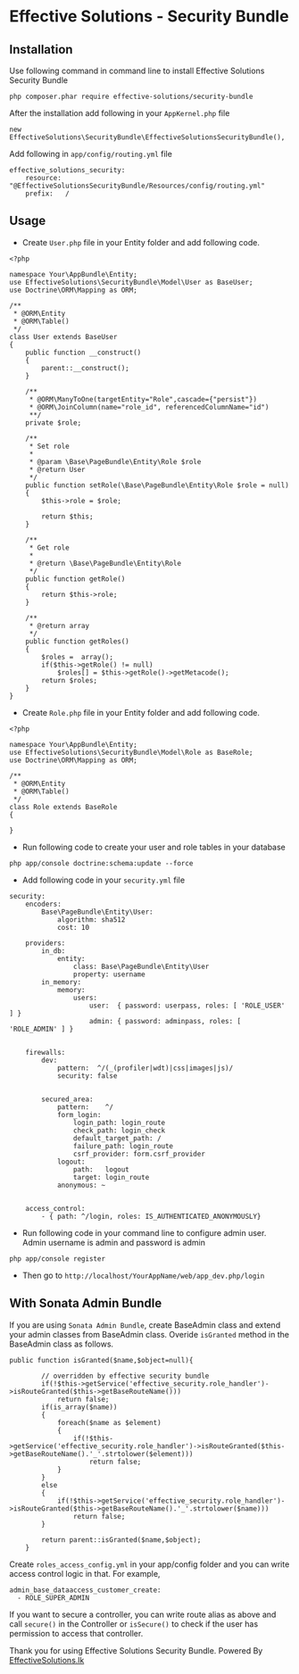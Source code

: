 # Effective Solutions - Security Bundle

## Installation

Use following command in command line to install Effective Solutions Security Bundle

`php composer.phar require effective-solutions/security-bundle`

After the installation add following in your `AppKernel.php` file

`new EffectiveSolutions\SecurityBundle\EffectiveSolutionsSecurityBundle(),`

Add following in `app/config/routing.yml` file

```
effective_solutions_security:
    resource: "@EffectiveSolutionsSecurityBundle/Resources/config/routing.yml"
    prefix:   /
```

## Usage

- Create `User.php` file in your Entity folder and add following code.

```
<?php

namespace Your\AppBundle\Entity;
use EffectiveSolutions\SecurityBundle\Model\User as BaseUser;
use Doctrine\ORM\Mapping as ORM;

/**
 * @ORM\Entity
 * @ORM\Table()
 */
class User extends BaseUser
{
    public function __construct()
    {
        parent::__construct();
    }

    /**
     * @ORM\ManyToOne(targetEntity="Role",cascade={"persist"})
     * @ORM\JoinColumn(name="role_id", referencedColumnName="id")
     **/
    private $role;

    /**
     * Set role
     *
     * @param \Base\PageBundle\Entity\Role $role
     * @return User
     */
    public function setRole(\Base\PageBundle\Entity\Role $role = null)
    {
        $this->role = $role;

        return $this;
    }

    /**
     * Get role
     *
     * @return \Base\PageBundle\Entity\Role
     */
    public function getRole()
    {
        return $this->role;
    }

    /**
     * @return array
     */
    public function getRoles()
    {
        $roles =  array();
        if($this->getRole() != null)
            $roles[] = $this->getRole()->getMetacode();
        return $roles;
    }
}
```

- Create `Role.php` file in your Entity folder and add following code.

```
<?php

namespace Your\AppBundle\Entity;
use EffectiveSolutions\SecurityBundle\Model\Role as BaseRole;
use Doctrine\ORM\Mapping as ORM;

/**
 * @ORM\Entity
 * @ORM\Table()
 */
class Role extends BaseRole
{

}

```

- Run following code to create your user and role tables in your database

`php app/console doctrine:schema:update --force`

- Add following code in your `security.yml` file

```
security:
    encoders:
        Base\PageBundle\Entity\User:
            algorithm: sha512
            cost: 10

    providers:
        in_db:
            entity:
                class: Base\PageBundle\Entity\User
                property: username
        in_memory:
            memory:
                users:
                    user:  { password: userpass, roles: [ 'ROLE_USER' ] }
                    admin: { password: adminpass, roles: [ 'ROLE_ADMIN' ] }


    firewalls:
        dev:
            pattern:  ^/(_(profiler|wdt)|css|images|js)/
            security: false


        secured_area:
            pattern:    ^/
            form_login:
                login_path: login_route
                check_path: login_check
                default_target_path: /
                failure_path: login_route
                csrf_provider: form.csrf_provider
            logout:
                path:   logout
                target: login_route
            anonymous: ~


    access_control:
        - { path: ^/login, roles: IS_AUTHENTICATED_ANONYMOUSLY}

```

- Run following code in your command line to configure admin user. Admin username is admin and password is admin

`php app/console register`

- Then go to `http://localhost/YourAppName/web/app_dev.php/login`

## With Sonata Admin Bundle

If you are using `Sonata Admin Bundle`, create BaseAdmin class and extend your admin classes from BaseAdmin class.
Overide `isGranted` method in the BaseAdmin class as follows.

```
public function isGranted($name,$object=null){

        // overridden by effective security bundle
        if(!$this->getService('effective_security.role_handler')->isRouteGranted($this->getBaseRouteName()))
            return false;
        if(is_array($name))
        {
            foreach($name as $element)
            {
                if(!$this->getService('effective_security.role_handler')->isRouteGranted($this->getBaseRouteName().'_'.strtolower($element)))
                    return false;
            }
        }
        else
        {
            if(!$this->getService('effective_security.role_handler')->isRouteGranted($this->getBaseRouteName().'_'.strtolower($name)))
                return false;
        }

        return parent::isGranted($name,$object);
    }
```

Create `roles_access_config.yml` in your app/config folder and you can write access control logic in that. For example,

```
admin_base_dataaccess_customer_create:
  - ROLE_SUPER_ADMIN
```

If you want to secure a controller, you can write route alias as above and call `secure()` in the Controller or `isSecure()`
to check if the user has permission to access that controller.

Thank you for using Effective Solutions Security Bundle. Powered By [EffectiveSolutions.lk](http://effectivesolutions.lk)